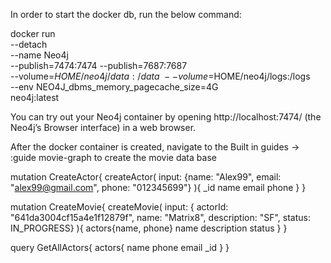 In order to start the docker db, run the below command:

docker run \
    --detach \
    --name Neo4j \
    --publish=7474:7474 --publish=7687:7687 \
    --volume=$HOME/neo4j/data:/data \
    --volume=$HOME/neo4j/logs:/logs \
    --env NEO4J_dbms_memory_pagecache_size=4G \
    neo4j:latest

You can try out your Neo4j container by opening http://localhost:7474/ (the Neo4j’s Browser interface) in a web browser. 

After the docker container is created, navigate to the Built in guides -> :guide movie-graph to create the movie data base


mutation CreateActor{
  createActor(
    input: {name: "Alex99", email: "alex99@gmail.com", phone: "012345699"}
  ){
    _id
    name
    email
    phone
  }
}

mutation CreateMovie{
  createMovie(
    input: {
      actorId: "641da3004cf15a4e1f12879f",
      name: "Matrix8", 
      description: "SF", 
      status: IN_PROGRESS}
  ){
    actors{name, phone}
    name
    description
    status
  }
}

query GetAllActors{
  actors{
    name
    phone
    email
    _id
  }
}